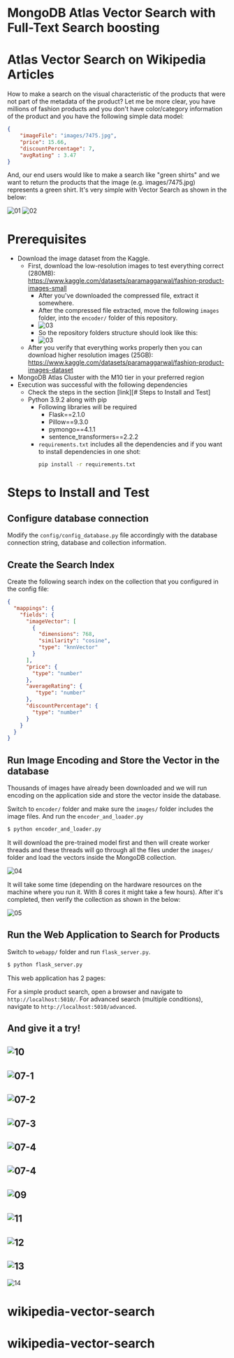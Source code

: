# MongoDB Atlas Vector Search with Full-Text Search boosting

# Atlas Vector Search on Wikipedia Articles

How to make a search on the visual characteristic of the products that were not part of the metadata of the product? 
Let me be more clear, you have millions of fashion products and you don't have color/category information of the product and you have the following simple data model:

```json
{
    "imageFile": "images/7475.jpg",
    "price": 15.66,
    "discountPercentage": 7,
    "avgRating" : 3.47
}
```

And, our end users would like to make a search like "green shirts" and we want to return the products that the image (e.g. images/7475.jpg) represents a green shirt. 
It's very simple with Vector Search as shown in the below:

![01](readme_images/01.png)
![02](readme_images/02.png)

# Prerequisites

- Download the image dataset from the Kaggle. 
    - First, download the low-resolution images to test everything correct (280MB): https://www.kaggle.com/datasets/paramaggarwal/fashion-product-images-small
        - After you've downloaded the compressed file, extract it somewhere. 
        - After the compressed file extracted, move the following `images` folder, into the `encoder/` folder of this repository. 
        - ![03](readme_images/fashion-folder.png)
        - So the repository folders structure should look like this:
        - ![03](readme_images/03.png)
    - After you verify that everything works properly then you can download higher resolution images (25GB): https://www.kaggle.com/datasets/paramaggarwal/fashion-product-images-dataset 
- MongoDB Atlas Cluster with the M10 tier in your preferred region
- Execution was successful with the following dependencies
  - Check the steps in the section [link][# Steps to Install and Test]
  - Python 3.9.2 along with pip
    - Following libraries will be required
      - Flask==2.1.0
      - Pillow==9.3.0
      - pymongo==4.1.1
      - sentence_transformers==2.2.2
    - `requirements.txt` includes all the dependencies and if you want to install dependencies in one shot:
      ```bash
      pip install -r requirements.txt
      ```



# Steps to Install and Test

## Configure database connection 

Modify the `config/config_database.py` file accordingly with the database connection string, database and collection information. 

## Create the Search Index

Create the following search index on the collection that you configured in the config file:

```json
{
  "mappings": {
    "fields": {
      "imageVector": [
        {
          "dimensions": 768,
          "similarity": "cosine",
          "type": "knnVector"
        }
      ],
      "price": {
        "type": "number"
      },
      "averageRating": {
         "type": "number"
      },
      "discountPercentage": {
        "type": "number"
      }
    }
  }
}
```

## Run Image Encoding and Store the Vector in the database

Thousands of images have already been downloaded and we will run encoding on the application side and store the vector inside the database. 

Switch to `encoder/` folder and make sure the `images/` folder includes the image files.
And run the `encoder_and_loader.py` 

```bash
$ python encoder_and_loader.py
```

It will download the pre-trained model first and then will create worker threads and these threads will go through all the files under the `images/` folder and load the vectors inside the MongoDB collection.

![04](readme_images/04.png)

It will take some time (depending on the hardware resources on the machine where you run it. With 8 cores it might take a few hours). 
After it's completed, then verify the collection as shown in the below:

![05](readme_images/05.png)

## Run the Web Application to Search for Products

Switch to `webapp/` folder and run `flask_server.py`.

```bash
$ python flask_server.py
```

This web application has 2 pages:

For a simple product search, open a browser and navigate to `http://localhost:5010/`.
For advanced search (multiple conditions), navigate to `http://localhost:5010/advanced`.

And give it a try! 
---
![10](readme_images/10-advanced-01.png)
---
![07-1](readme_images/07-shoes-01.png)
---
![07-2](readme_images/07-shoes-02.png)
---
![07-3](readme_images/07-shoes-03.png)
---
![07-4](readme_images/07-shoes-04.png)
---
![07-4](readme_images/15-bag-01.png)
---
![09](readme_images/09.png)
---
![11](readme_images/11-kids-01.png)
---
![12](readme_images/12-bag-01.png)
---
![13](readme_images/13-jeans-01.png)
---
![14](readme_images/14-socks-01.png)





# wikipedia-vector-search
# wikipedia-vector-search
